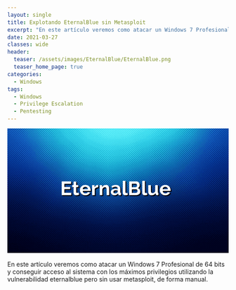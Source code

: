 ```yaml
---
layout: single
title: Explotando EternalBlue sin Metasploit
excerpt: "En este artículo veremos como atacar un Windows 7 Profesional de 64 bits y conseguir acceso al sistema con los máximos privilegios utilizando la vulnerabilidad eternalblue pero sin usar metasploit, de forma manual."
date: 2021-03-27
classes: wide
header:
  teaser: /assets/images/EternalBlue/EternalBlue.png
  teaser_home_page: true
categories:
  - Windows
tags:
  - Windows
  - Privilege Escalation
  - Pentesting
---
```


![](/assets/images/EternalBlue/EternalBLue.png)

En este artículo veremos como atacar un Windows 7 Profesional de 64 bits y conseguir acceso al sistema con los máximos privilegios utilizando la vulnerabilidad eternalblue pero sin usar metasploit, de forma manual.


